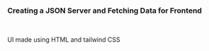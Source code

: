 ### Creating a JSON Server and Fetching Data for Frontend
<br/>

UI made using HTML and tailwind CSS
